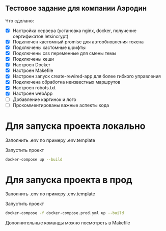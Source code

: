 ## Тестовое задание для компании Аэродин
Что сделано:
- [x] Настройка сервера (установка nginx, docker, получение сертификатов letsincrypt)
- [x] Подключен кастомный promise для автообновления токена
- [x] Подключены кастомные шрифты 
- [x] Подключены css переменные для смены темы
- [x] Подключены кеши
- [x] Настроен Docker
- [x] Настроен Makefile
- [x] Настроен запуск create-rewired-app для более гибкого управления
- [x] Подключена обработка неизвестных маршрутов
- [x] Настроен robots.txt
- [x] Настроен webApp
- [ ] Добавление картинок и лого
- [ ] Прокомментированы важные аспекты кода

# Для запуска проекта локально

Заполнить .env по примеру .env.template

Запустить проект
```bash
docker-compose up --build
```
# Для запуска проекта в прод

Заполнить .env по примеру .env.template

Запустить проект
```bash
docker-compose -f docker-compose.prod.yml up --build
```

Дополнительные команды можно посмотреть в Makefile
